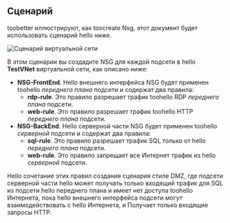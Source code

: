 ## <a name="scenario"></a>Сценарий
toobetter иллюстрируют, как toocreate Nsg, этот документ будет использовать сценарий hello ниже.

![Сценарий виртуальной сети](./media/virtual-networks-create-nsg-scenario-include/figure1.png)

В этом сценарии вы создадите NSG для каждой подсети в hello **TestVNet** виртуальной сети, как описано ниже: 

* **NSG-FrontEnd**. Hello внешнего интерфейса NSG будет применен toohello *переднего плана* подсети и содержат два правила:    
  * **rdp-rule**. Это правило разрешает трафик toohello RDP *переднего плана* подсети.
  * **web-rule**. Это правило разрешает трафик toohello HTTP *переднего плана* подсети.
* **NSG-BackEnd**. Hello серверной части NSG будет применен toohello *серверной* подсети и содержат два правила:    
  * **sql-rule**. Это правило разрешает трафик SQL только от hello *переднего плана* подсети.
  * **web-rule**. Это правило запрещает все Интернет трафик из hello *серверной* подсети.

Hello сочетание этих правил создания сценария стиле DMZ, где подсети серверной части hello может получать только входящий трафик для SQL из подсети hello переднего плана и имеет нет доступа toohello Интернета, пока hello внешнего интерфейса подсети могут взаимодействовать с hello Интернета, и Получает только входящие запросы HTTP.

